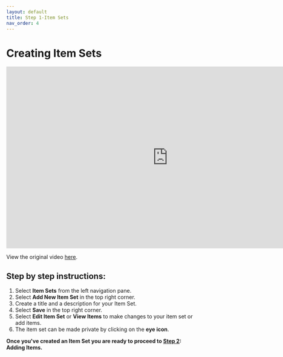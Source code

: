 ```yaml
---
layout: default
title: Step 1-Item Sets
nav_order: 4
---
```


# Creating Item Sets
<iframe height="480" width="853" allowfullscreen frameborder=0 src="https://echo360.ca/media/c194cc11-54f2-47a9-9fb7-934c58ed41a5/public?autoplay=false&automute=false"></iframe>

View the original video [here](https://echo360.ca/media/c194cc11-54f2-47a9-9fb7-934c58ed41a5/public).


## Step by step instructions:

1. Select **Item Sets** from the left navigation pane.
2. Select **Add New Item Set** in the top right corner.
3. Create a title and a description for your Item Set.
4. Select **Save** in the top right corner.
5. Select **Edit Item Set** or **View Items** to make changes to your item set or add items.
6. The item set can be made private by clicking on the **eye icon**.

**Once you've created an Item Set you are ready to proceed to [Step 2](step2): Adding Items.**
